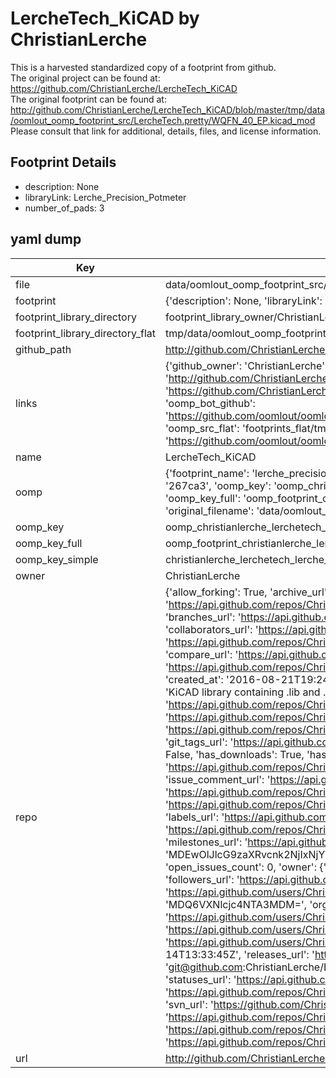 # LercheTech_KiCAD by ChristianLerche  
This is a harvested standardized copy of a footprint from github.  
The original project can be found at:  
https://github.com/ChristianLerche/LercheTech_KiCAD  
The original footprint can be found at:
http://github.com/ChristianLerche/LercheTech_KiCAD/blob/master/tmp/data/oomlout_oomp_footprint_src/LercheTech.pretty/WQFN_40_EP.kicad_mod
Please consult that link for additional, details, files, and license information.  
## Footprint Details
* description: None  
* libraryLink: Lerche_Precision_Potmeter  
* number_of_pads: 3  
## yaml dump  
| Key | Value |  
| --- | --- |  
| file | data/oomlout_oomp_footprint_src/LercheTech_KiCAD/LercheTech.pretty/Lerche_Precision_Potmeter.kicad_mod |  
| footprint | {'description': None, 'libraryLink': 'Lerche_Precision_Potmeter', 'number_of_pads': 3} |  
| footprint_library_directory | footprint_library_owner/ChristianLerche_LercheTech_KiCAD |  
| footprint_library_directory_flat | tmp/data/oomlout_oomp_footprint_src/footprints_flat/christianlerche_lerchetech_lerche_precision_potmeter/working |  
| github_path | http://github.com/ChristianLerche/LercheTech_KiCAD/blob/master/tmp/data/oomlout_oomp_footprint_src/LercheTech.pretty/Lerche_Precision_Potmeter.kicad_mod |  
| links | {'github_owner': 'ChristianLerche', 'github_repo_name': 'LercheTech_KiCAD', 'github_src': 'http://github.com/ChristianLerche/LercheTech_KiCAD/blob/master/tmp/data/oomlout_oomp_footprint_src/LercheTech.pretty/WQFN_40_EP.kicad_mod', 'github_src_repo': 'https://github.com/ChristianLerche/LercheTech_KiCAD', 'oomp_bot': 'tmp/data/oomlout_oomp_footprint_src/footprints/christianlerche_lerchetech_lerche_precision_potmeter/working', 'oomp_bot_github': 'https://github.com/oomlout/oomlout_oomp_footprint_bot/tree/main/tmp/data/oomlout_oomp_footprint_src/footprints/christianlerche_lerchetech_lerche_precision_potmeter/working', 'oomp_src_flat': 'footprints_flat/tmp/data/oomlout_oomp_footprint_src/footprints_flat/christianlerche_lerchetech_lerche_precision_potmeter/working', 'oomp_src_flat_github': 'https://github.com/oomlout/oomlout_oomp_footprint_src/tree/main/tmp/data/oomlout_oomp_footprint_src/footprints_flat/christianlerche_lerchetech_lerche_precision_potmeter/working'} |  
| name | LercheTech_KiCAD |  
| oomp | {'footprint_name': 'lerche_precision_potmeter', 'library_name': 'lerchetech', 'md5': '267ca3ef5281a16953c6ed41b3baa503', 'md5_10': '267ca3ef52', 'md5_5': '267ca', 'md5_6': '267ca3', 'oomp_key': 'oomp_christianlerche_lerchetech_lerche_precision_potmeter', 'oomp_key_extra': 'oomp_footprint_christianlerche_lerchetech_lerche_precision_potmeter', 'oomp_key_full': 'oomp_footprint_christianlerche_lerchetech_lerche_precision_potmeter_267ca3', 'oomp_key_simple': 'christianlerche_lerchetech_lerche_precision_potmeter', 'original_filename': 'data/oomlout_oomp_footprint_src/LercheTech_KiCAD/LercheTech.pretty/Lerche_Precision_Potmeter.kicad_mod', 'owner_name': 'christianlerche'} |  
| oomp_key | oomp_christianlerche_lerchetech_lerche_precision_potmeter |  
| oomp_key_full | oomp_footprint_christianlerche_lerchetech_lerche_precision_potmeter |  
| oomp_key_simple | christianlerche_lerchetech_lerche_precision_potmeter |  
| owner | ChristianLerche |  
| repo | {'allow_forking': True, 'archive_url': 'https://api.github.com/repos/ChristianLerche/LercheTech_KiCAD/{archive_format}{/ref}', 'archived': False, 'assignees_url': 'https://api.github.com/repos/ChristianLerche/LercheTech_KiCAD/assignees{/user}', 'blobs_url': 'https://api.github.com/repos/ChristianLerche/LercheTech_KiCAD/git/blobs{/sha}', 'branches_url': 'https://api.github.com/repos/ChristianLerche/LercheTech_KiCAD/branches{/branch}', 'clone_url': 'https://github.com/ChristianLerche/LercheTech_KiCAD.git', 'collaborators_url': 'https://api.github.com/repos/ChristianLerche/LercheTech_KiCAD/collaborators{/collaborator}', 'comments_url': 'https://api.github.com/repos/ChristianLerche/LercheTech_KiCAD/comments{/number}', 'commits_url': 'https://api.github.com/repos/ChristianLerche/LercheTech_KiCAD/commits{/sha}', 'compare_url': 'https://api.github.com/repos/ChristianLerche/LercheTech_KiCAD/compare/{base}...{head}', 'contents_url': 'https://api.github.com/repos/ChristianLerche/LercheTech_KiCAD/contents/{+path}', 'contributors_url': 'https://api.github.com/repos/ChristianLerche/LercheTech_KiCAD/contributors', 'created_at': '2016-08-21T19:24:59Z', 'default_branch': 'master', 'deployments_url': 'https://api.github.com/repos/ChristianLerche/LercheTech_KiCAD/deployments', 'description': 'KiCAD library containing .lib and .pretty footprint', 'disabled': False, 'downloads_url': 'https://api.github.com/repos/ChristianLerche/LercheTech_KiCAD/downloads', 'events_url': 'https://api.github.com/repos/ChristianLerche/LercheTech_KiCAD/events', 'fork': False, 'forks': 0, 'forks_count': 0, 'forks_url': 'https://api.github.com/repos/ChristianLerche/LercheTech_KiCAD/forks', 'full_name': 'ChristianLerche/LercheTech_KiCAD', 'git_commits_url': 'https://api.github.com/repos/ChristianLerche/LercheTech_KiCAD/git/commits{/sha}', 'git_refs_url': 'https://api.github.com/repos/ChristianLerche/LercheTech_KiCAD/git/refs{/sha}', 'git_tags_url': 'https://api.github.com/repos/ChristianLerche/LercheTech_KiCAD/git/tags{/sha}', 'git_url': 'git://github.com/ChristianLerche/LercheTech_KiCAD.git', 'has_discussions': False, 'has_downloads': True, 'has_issues': True, 'has_pages': False, 'has_projects': True, 'has_wiki': True, 'homepage': None, 'hooks_url': 'https://api.github.com/repos/ChristianLerche/LercheTech_KiCAD/hooks', 'html_url': 'https://github.com/ChristianLerche/LercheTech_KiCAD', 'id': 66216619, 'is_template': False, 'issue_comment_url': 'https://api.github.com/repos/ChristianLerche/LercheTech_KiCAD/issues/comments{/number}', 'issue_events_url': 'https://api.github.com/repos/ChristianLerche/LercheTech_KiCAD/issues/events{/number}', 'issues_url': 'https://api.github.com/repos/ChristianLerche/LercheTech_KiCAD/issues{/number}', 'keys_url': 'https://api.github.com/repos/ChristianLerche/LercheTech_KiCAD/keys{/key_id}', 'labels_url': 'https://api.github.com/repos/ChristianLerche/LercheTech_KiCAD/labels{/name}', 'language': None, 'languages_url': 'https://api.github.com/repos/ChristianLerche/LercheTech_KiCAD/languages', 'license': None, 'merges_url': 'https://api.github.com/repos/ChristianLerche/LercheTech_KiCAD/merges', 'milestones_url': 'https://api.github.com/repos/ChristianLerche/LercheTech_KiCAD/milestones{/number}', 'mirror_url': None, 'name': 'LercheTech_KiCAD', 'network_count': 0, 'node_id': 'MDEwOlJlcG9zaXRvcnk2NjIxNjYxOQ==', 'notifications_url': 'https://api.github.com/repos/ChristianLerche/LercheTech_KiCAD/notifications{?since,all,participating}', 'open_issues': 0, 'open_issues_count': 0, 'owner': {'avatar_url': 'https://avatars.githubusercontent.com/u/7850703?v=4', 'events_url': 'https://api.github.com/users/ChristianLerche/events{/privacy}', 'followers_url': 'https://api.github.com/users/ChristianLerche/followers', 'following_url': 'https://api.github.com/users/ChristianLerche/following{/other_user}', 'gists_url': 'https://api.github.com/users/ChristianLerche/gists{/gist_id}', 'gravatar_id': '', 'html_url': 'https://github.com/ChristianLerche', 'id': 7850703, 'login': 'ChristianLerche', 'node_id': 'MDQ6VXNlcjc4NTA3MDM=', 'organizations_url': 'https://api.github.com/users/ChristianLerche/orgs', 'received_events_url': 'https://api.github.com/users/ChristianLerche/received_events', 'repos_url': 'https://api.github.com/users/ChristianLerche/repos', 'site_admin': False, 'starred_url': 'https://api.github.com/users/ChristianLerche/starred{/owner}{/repo}', 'subscriptions_url': 'https://api.github.com/users/ChristianLerche/subscriptions', 'type': 'User', 'url': 'https://api.github.com/users/ChristianLerche'}, 'private': False, 'pulls_url': 'https://api.github.com/repos/ChristianLerche/LercheTech_KiCAD/pulls{/number}', 'pushed_at': '2018-11-14T13:33:45Z', 'releases_url': 'https://api.github.com/repos/ChristianLerche/LercheTech_KiCAD/releases{/id}', 'size': 138, 'ssh_url': 'git@github.com:ChristianLerche/LercheTech_KiCAD.git', 'stargazers_count': 1, 'stargazers_url': 'https://api.github.com/repos/ChristianLerche/LercheTech_KiCAD/stargazers', 'statuses_url': 'https://api.github.com/repos/ChristianLerche/LercheTech_KiCAD/statuses/{sha}', 'subscribers_count': 2, 'subscribers_url': 'https://api.github.com/repos/ChristianLerche/LercheTech_KiCAD/subscribers', 'subscription_url': 'https://api.github.com/repos/ChristianLerche/LercheTech_KiCAD/subscription', 'svn_url': 'https://github.com/ChristianLerche/LercheTech_KiCAD', 'tags_url': 'https://api.github.com/repos/ChristianLerche/LercheTech_KiCAD/tags', 'teams_url': 'https://api.github.com/repos/ChristianLerche/LercheTech_KiCAD/teams', 'temp_clone_token': None, 'topics': [], 'trees_url': 'https://api.github.com/repos/ChristianLerche/LercheTech_KiCAD/git/trees{/sha}', 'updated_at': '2022-02-12T13:04:14Z', 'url': 'https://api.github.com/repos/ChristianLerche/LercheTech_KiCAD', 'visibility': 'public', 'watchers': 1, 'watchers_count': 1, 'web_commit_signoff_required': False} |  
| url | http://github.com/ChristianLerche/LercheTech_KiCAD |  

